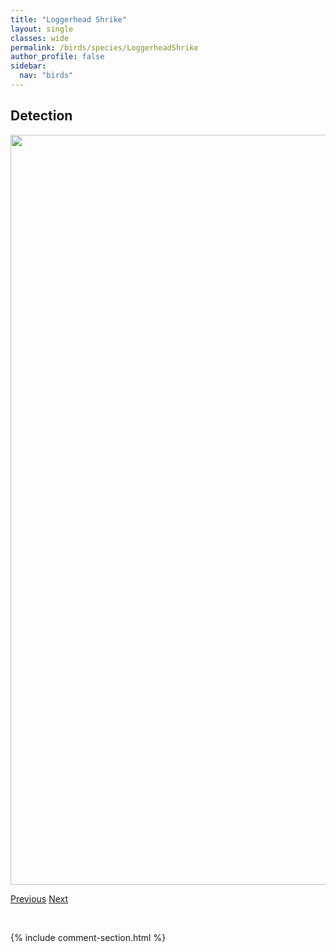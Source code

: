 ```yaml
---
title: "Loggerhead Shrike"
layout: single
classes: wide
permalink: /birds/species/LoggerheadShrike
author_profile: false
sidebar:
  nav: "birds"
---
```


<h2>Detection</h2>

<a href="https://drive.google.com/uc?export=view&id=1nS4fQKwj2g0XVLNY4LQB2f_N2rgA1bee">
<img src="https://drive.google.com/uc?export=view&id=1nS4fQKwj2g0XVLNY4LQB2f_N2rgA1bee" height = "1200" width = "800">
</a>

<a href="/birds/species/LincolnsSparrow/" class="pagination--pager" title="Lincoln's Sparrow">Previous</a> <a href="/birds/species/MarbledGodwit/" class="pagination--pager" title="Marbled Godwit">Next</a>

<p>&nbsp;</p>

{% include comment-section.html %}
